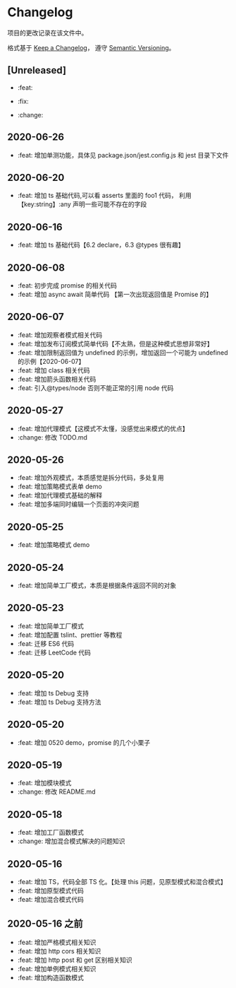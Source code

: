 # Changelog

项目的更改记录在该文件中。

格式基于 [Keep a Changelog](https://keepachangelog.com/en/1.0.0/)，
遵守 [Semantic Versioning](https://semver.org/spec/v2.0.0.html)。

## [Unreleased]

- :feat:

- :fix:

- :change:

## 2020-06-26

- :feat: 增加单测功能，具体见 package.json/jest.config.js 和 jest 目录下文件

## 2020-06-20

- :feat: 增加 ts 基础代码,可以看 asserts 里面的 foo1 代码， 利用【key:string】:any 声明一些可能不存在的字段

## 2020-06-16

- :feat: 增加 ts 基础代码【6.2 declare，6.3 @types 很有趣】

## 2020-06-08

- :feat: 初步完成 promise 的相关代码
- :feat: 增加 async await 简单代码 【第一次出现返回值是 Promise 的】

## 2020-06-07

- :feat: 增加观察者模式相关代码
- :feat: 增加发布订阅模式简单代码【不太熟，但是这种模式思想非常好】
- :feat: 增加限制返回值为 undefined 的示例，增加返回一个可能为 undefined 的示例【2020-06-07】
- :feat: 增加 class 相关代码
- :feat: 增加箭头函数相关代码
- :feat: 引入@types/node 否则不能正常的引用 node 代码

## 2020-05-27

- :feat: 增加代理模式【这模式不太懂，没感觉出来模式的优点】
- :change: 修改 TODO.md

## 2020-05-26

- :feat: 增加外观模式，本质感觉是拆分代码，多处复用
- :feat: 增加策略模式表单 demo
- :feat: 增加代理模式基础的解释
- :feat: 增加多端同时编辑一个页面的冲突问题

## 2020-05-25

- :feat: 增加策略模式 demo

## 2020-05-24

- :feat: 增加简单工厂模式，本质是根据条件返回不同的对象

## 2020-05-23

- :feat: 增加简单工厂模式
- :feat: 增加配置 tslint、prettier 等教程
- :feat: 迁移 ES6 代码
- :feat: 迁移 LeetCode 代码

## 2020-05-20

- :feat: 增加 ts Debug 支持
- :feat: 增加 ts Debug 支持方法

## 2020-05-20

- :feat: 增加 0520 demo，promise 的几个小栗子

## 2020-05-19

- :feat: 增加模块模式
- :change: 修改 README.md

## 2020-05-18

- :feat: 增加工厂函数模式
- :change: 增加混合模式解决的问题知识

## 2020-05-16

- :feat: 增加 TS，代码全部 TS 化。【处理 this 问题，见原型模式和混合模式】
- :feat: 增加原型模式代码
- :feat: 增加混合模式代码

## 2020-05-16 之前

- :feat: 增加严格模式相关知识
- :feat: 增加 http cors 相关知识
- :feat: 增加 http post 和 get 区别相关知识
- :feat: 增加单例模式相关知识
- :feat: 增加构造函数模式
